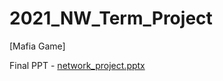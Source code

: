 # 2021_NW_Term_Project

[Mafia Game]

Final PPT - [network_project.pptx](https://github.com/EunsuSeo01/2021_NW_Term_Project/files/7810305/network_project.pptx)
